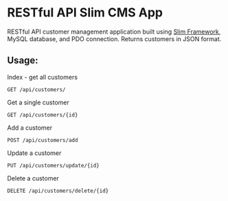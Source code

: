 # RESTful API Slim CMS App

RESTful API customer management application built using [Slim Framework](https://slimframework.com), MySQL database, and PDO connection. Returns customers in JSON format.

## Usage:

Index - get all customers
```
GET /api/customers/
```

Get a single customer
```
GET /api/customers/{id}
```

Add a customer
```
POST /api/customers/add
```

Update a customer
```
PUT /api/customers/update/{id}
```

Delete a customer
```
DELETE /api/customers/delete/{id}
```

